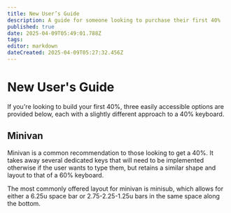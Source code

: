 ```yaml
---
title: New User’s Guide
description: A guide for someone looking to purchase their first 40%
published: true
date: 2025-04-09T05:49:01.788Z
tags: 
editor: markdown
dateCreated: 2025-04-09T05:27:32.456Z
---
```


# New User's Guide
If you're looking to build your first 40%, three easily accessible options are provided below, each with a slightly different approach to a 40% keyboard. 

## Minivan
Minivan is a common recommendation to those looking to get a 40%. It takes away several dedicated keys that will need to be implemented otherwise if the user wants to type them, but retains a similar shape and layout to that of a 60% keyboard. 

The most commonly offered layout for minivan is minisub, which allows for  either a 6.25u space bar or 2.75-2.25-1.25u bars in the same space along the bottom.